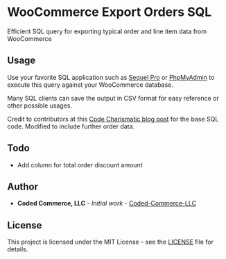 # WooCommerce Export Orders SQL

Efficient SQL query for exporting typical order and line item data from WooCommerce

## Usage

Use your favorite SQL application such as [Sequel Pro](https://www.sequelpro.com) or [PhpMyAdmin](https://www.phpmyadmin.net) to execute this query against your WooCommerce database.

Many SQL clients can save the output in CSV format for easy reference or other possible usages.

Credit to contributors at this [Code Charismatic blog post](http://codecharismatic.com/sql-script-to-get-all-woocommerce-orders-including-metadata/) for the base SQL code. Modified to include further order data.

## Todo

- Add column for total order discount amount

## Author

* **Coded Commerce, LLC** - *Initial work* - [Coded-Commerce-LLC](https://github.com/Coded-Commerce-LLC)

## License

This project is licensed under the MIT License - see the [LICENSE](LICENSE) file for details.

